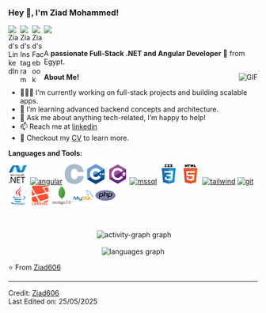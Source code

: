 <h3 title="hehehe"> Hey 👋, I'm Ziad Mohammed!</h3>

<a href="https://www.linkedin.com/in/ziadmohammed60600">
  <img align="left" alt="Ziad's LinkedIn" width="24px" src="https://cdn-icons-png.flaticon.com/512/174/174857.png"/>
</a>
<a href="https://www.instagram.com/ziadmohammed00/">
  <img align="left" alt="Ziad's Instagram" width="24px" src="https://cdn-icons-png.flaticon.com/512/2111/2111463.png" />
</a>
<a href="https://www.facebook.com/ziad.mohammad.606">
  <img align="left" alt="Ziad's Facebook" width="24px" src="https://cdn-icons-png.flaticon.com/512/124/124010.png" />
</a>
<img src="https://komarev.com/ghpvc/?username=ziad606&label=Profile%20views&color=0e75b6&style=flat" align="left">

<br />
<br />

A **passionate Full-Stack .NET and Angular Developer** 🚀 from Egypt.

<img align="right" alt="GIF" src="https://i.pinimg.com/originals/e4/26/70/e426702edf874b181aced1e2fa5c6cde.gif" />

**About Me!**

- 👨🏽‍💻 I’m currently working on full-stack projects and building scalable apps.
- 🌱 I’m learning advanced backend concepts and architecture.
- 💬 Ask me about anything tech-related, I’m happy to help!
- 📫 Reach me at [linkedin](https://www.linkedin.com/in/ziadmohammed60600)
- 📝 Checkout my [CV](https://drive.google.com/file/d/1YmdY2iqIxhc8WEvkhEx_OzKoLZlHjCSl/view?usp=drive_link) to learn more.

**Languages and Tools:**  

<p align="left">
  <a href="https://dotnet.microsoft.com/" target="_blank"><img height="40" src="https://raw.githubusercontent.com/devicons/devicon/master/icons/dot-net/dot-net-original-wordmark.svg" alt="dotnet" /></a>
  <a href="https://angular.io" target="_blank"><img height="40" src="https://angular.io/assets/images/logos/angular/angular.svg" alt="angular" /></a>
  <a href="https://www.cprogramming.com/" target="_blank"><img height="40" src="https://raw.githubusercontent.com/devicons/devicon/master/icons/c/c-original.svg" alt="c" /></a>
  <a href="https://www.w3schools.com/cpp/" target="_blank"><img height="40" src="https://raw.githubusercontent.com/devicons/devicon/master/icons/cplusplus/cplusplus-original.svg" alt="cplusplus" /></a>
  <a href="https://www.w3schools.com/cs/" target="_blank"><img height="40" src="https://raw.githubusercontent.com/devicons/devicon/master/icons/csharp/csharp-original.svg" alt="csharp" /></a>
  <a href="https://www.microsoft.com/en-us/sql-server" target="_blank"><img height="40" src="https://www.svgrepo.com/show/303229/microsoft-sql-server-logo.svg" alt="mssql" /></a>
  <a href="https://www.w3schools.com/css/" target="_blank"><img height="40" src="https://raw.githubusercontent.com/devicons/devicon/master/icons/css3/css3-original-wordmark.svg" alt="css3" /></a>
  <a href="https://www.w3.org/html/" target="_blank"><img height="40" src="https://raw.githubusercontent.com/devicons/devicon/master/icons/html5/html5-original-wordmark.svg" alt="html5" /></a>
  <a href="https://tailwindcss.com/" target="_blank"><img height="40" src="https://www.vectorlogo.zone/logos/tailwindcss/tailwindcss-icon.svg" alt="tailwind" /></a>
  <a href="https://git-scm.com/" target="_blank"><img height="40" src="https://www.vectorlogo.zone/logos/git-scm/git-scm-icon.svg" alt="git" /></a>
  <a href="https://www.java.com" target="_blank"><img height="40" src="https://raw.githubusercontent.com/devicons/devicon/master/icons/java/java-original.svg" alt="java" /></a>
  <a href="https://laravel.com/" target="_blank"><img height="40" src="https://raw.githubusercontent.com/devicons/devicon/master/icons/laravel/laravel-plain-wordmark.svg" alt="laravel" /></a>
  <a href="https://www.mongodb.com/" target="_blank"><img height="40" src="https://raw.githubusercontent.com/devicons/devicon/master/icons/mongodb/mongodb-original-wordmark.svg" alt="mongodb" /></a>
  <a href="https://www.mysql.com/" target="_blank"><img height="40" src="https://raw.githubusercontent.com/devicons/devicon/master/icons/mysql/mysql-original-wordmark.svg" alt="mysql" /></a>
  <a href="https://www.php.net" target="_blank"><img height="40" src="https://raw.githubusercontent.com/devicons/devicon/master/icons/php/php-original.svg" alt="php" /></a>
</p>


<br />
<br />

<div align="center" style="display:flex,flex-direction:flex-column,gap:10px">
  <img src="https://github-profile-trophy.vercel.app?username=ziad606&theme=dracula&column=-1&row=1&margin-w=8&margin-h=8&no-bg=false&no-frame=false&order=4"height="150" alt=""  />
  <img src="https://github-readme-activity-graph.vercel.app/graph?username=ziad606&radius=16&theme=dracula&area=true&order=5&hide_border=true&hide_title=false&custom_title=Contribution%20Graph" height="300" alt="activity-graph graph"  />
  
<br />
<br />

  <img src="https://github-readme-stats.vercel.app/api/top-langs?username=ziad606&locale=en&hide_title=false&layout=compact&card_width=320&langs_count=5&theme=dracula&hide_border=false&order=2" height="150" alt="languages graph"  />
</div>

⭐️ From [Ziad606](https://github.com/ziad606)

---

Credit: [Ziad606](https://github.com/ziad606)  
Last Edited on: 25/05/2025
